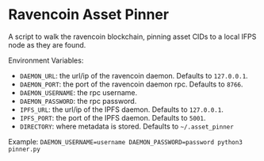 # Ravencoin Asset Pinner

A script to walk the ravencoin blockchain, pinning asset CIDs to
a local IFPS node as they are found.

Environment Variables:
* `DAEMON_URL`: the url/ip of the ravencoin daemon. Defaults to `127.0.0.1`.
* `DAEMON_PORT`: the port of the ravencoin daemon rpc. Defaults to `8766`.
* `DAEMON_USERNAME`: the rpc username.
* `DAEMON_PASSWORD`: the rpc password.
* `IPFS_URL`: the url/ip of the IPFS daemon. Defaults to `127.0.0.1`.
* `IPFS_PORT`: the port of the IPFS daemon. Defaults to `5001`.
* `DIRECTORY`: where metadata is stored. Defaults to `~/.asset_pinner`

Example: `DAEMON_USERNAME=username DAEMON_PASSWORD=password python3 pinner.py`
